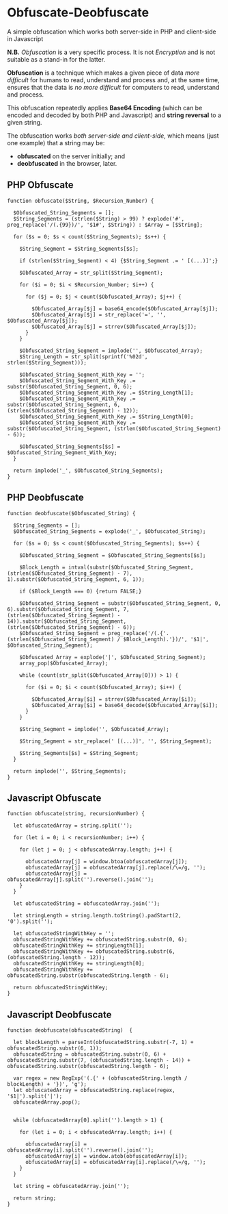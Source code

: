 # Obfuscate-Deobfuscate
A simple obfuscation which works both server-side in PHP and client-side in Javascript

**N.B.** *Obfuscation* is a very specific process. It is not *Encryption* and is not suitable as a stand-in for the latter.

**Obfuscation** is a technique which makes a given piece of data *more difficult* for humans to read, understand and process and, at the same time, ensures that the data is *no more difficult* for computers to read, understand and process.

This obfuscation repeatedly applies **Base64 Encoding** (which can be encoded and decoded by both PHP and Javascript) and **string reversal** to a given string.

The obfuscation works _both server-side and client-side_, which means (just one example) that a string may be:

 - **obfuscated** on the server initially; and
 - **deobfuscated** in the browser, later. 

## PHP Obfuscate
```
function obfuscate($String, $Recursion_Number) {
  
  $Obfuscated_String_Segments = [];
  $String_Segments = (strlen($String) > 99) ? explode('#', preg_replace('/(.{99})/', '$1#', $String)) : $Array = [$String];
  
  for ($s = 0; $s < count($String_Segments); $s++) {

    $String_Segment = $String_Segments[$s];

    if (strlen($String_Segment) < 4) {$String_Segment .= ' [(...)]';}

    $Obfuscated_Array = str_split($String_Segment);
  
    for ($i = 0; $i < $Recursion_Number; $i++) {

      for ($j = 0; $j < count($Obfuscated_Array); $j++) {

        $Obfuscated_Array[$j] = base64_encode($Obfuscated_Array[$j]);
        $Obfuscated_Array[$j] = str_replace('=', '', $Obfuscated_Array[$j]);
        $Obfuscated_Array[$j] = strrev($Obfuscated_Array[$j]);
      }
    }

    $Obfuscated_String_Segment = implode('', $Obfuscated_Array);
    $String_Length = str_split(sprintf('%02d', strlen($String_Segment)));

    $Obfuscated_String_Segment_With_Key = '';
    $Obfuscated_String_Segment_With_Key .= substr($Obfuscated_String_Segment, 0, 6);
    $Obfuscated_String_Segment_With_Key .= $String_Length[1];
    $Obfuscated_String_Segment_With_Key .= substr($Obfuscated_String_Segment, 6, (strlen($Obfuscated_String_Segment) - 12));
    $Obfuscated_String_Segment_With_Key .= $String_Length[0];
    $Obfuscated_String_Segment_With_Key .= substr($Obfuscated_String_Segment, (strlen($Obfuscated_String_Segment) - 6));

    $Obfuscated_String_Segments[$s] = $Obfuscated_String_Segment_With_Key;
  }
  
  return implode('_', $Obfuscated_String_Segments);
}
```

## PHP Deobfuscate
```
function deobfuscate($Obfuscated_String) {

  $String_Segments = [];
  $Obfuscated_String_Segments = explode('_', $Obfuscated_String);
  
  for ($s = 0; $s < count($Obfuscated_String_Segments); $s++) {
  	
    $Obfuscated_String_Segment = $Obfuscated_String_Segments[$s];

    $Block_Length = intval(substr($Obfuscated_String_Segment, (strlen($Obfuscated_String_Segment) - 7), 1).substr($Obfuscated_String_Segment, 6, 1));

    if ($Block_Length === 0) {return FALSE;}

    $Obfuscated_String_Segment = substr($Obfuscated_String_Segment, 0, 6).substr($Obfuscated_String_Segment, 7, (strlen($Obfuscated_String_Segment) - 14)).substr($Obfuscated_String_Segment, (strlen($Obfuscated_String_Segment) - 6));
    $Obfuscated_String_Segment = preg_replace('/(.{'.(strlen($Obfuscated_String_Segment) / $Block_Length).'})/', '$1|', $Obfuscated_String_Segment);
    
    $Obfuscated_Array = explode('|', $Obfuscated_String_Segment);
    array_pop($Obfuscated_Array);

    while (count(str_split($Obfuscated_Array[0])) > 1) {

      for ($i = 0; $i < count($Obfuscated_Array); $i++) {

        $Obfuscated_Array[$i] = strrev($Obfuscated_Array[$i]);
        $Obfuscated_Array[$i] = base64_decode($Obfuscated_Array[$i]);
      }
    }

    $String_Segment = implode('', $Obfuscated_Array);

    $String_Segment = str_replace(' [(...)]', '', $String_Segment);
    
    $String_Segments[$s] = $String_Segment; 
  }

  return implode('', $String_Segments);
}
```

## Javascript Obfuscate
```
function obfuscate(string, recursionNumber) {

  let obfuscatedArray = string.split('');
  
  for (let i = 0; i < recursionNumber; i++) {

    for (let j = 0; j < obfuscatedArray.length; j++) {

      obfuscatedArray[j] = window.btoa(obfuscatedArray[j]);
      obfuscatedArray[j] = obfuscatedArray[j].replace(/\=/g, '');
      obfuscatedArray[j] = obfuscatedArray[j].split('').reverse().join('');
    }
  }

  let obfuscatedString = obfuscatedArray.join('');

  let stringLength = string.length.toString().padStart(2, '0').split('');

  let obfuscatedStringWithKey = '';
  obfuscatedStringWithKey += obfuscatedString.substr(0, 6);
  obfuscatedStringWithKey += stringLength[1];
  obfuscatedStringWithKey += obfuscatedString.substr(6, (obfuscatedString.length - 12));
  obfuscatedStringWithKey += stringLength[0];
  obfuscatedStringWithKey += obfuscatedString.substr(obfuscatedString.length - 6);

  return obfuscatedStringWithKey;
}
```

## Javascript Deobfuscate
```
function deobfuscate(obfuscatedString)  {

  let blockLength = parseInt(obfuscatedString.substr(-7, 1) + obfuscatedString.substr(6, 1));
  obfuscatedString = obfuscatedString.substr(0, 6) + obfuscatedString.substr(7, (obfuscatedString.length - 14)) + obfuscatedString.substr(obfuscatedString.length - 6);
  
  var regex = new RegExp('(.{' + (obfuscatedString.length / blockLength) + '})', 'g');
  let obfuscatedArray = obfuscatedString.replace(regex, '$1|').split('|');
  obfuscatedArray.pop();


  while (obfuscatedArray[0].split('').length > 1) {

    for (let i = 0; i < obfuscatedArray.length; i++) {

      obfuscatedArray[i] = obfuscatedArray[i].split('').reverse().join('');
      obfuscatedArray[i] = window.atob(obfuscatedArray[i]);
      obfuscatedArray[i] = obfuscatedArray[i].replace(/\=/g, '');
    }
  }

  let string = obfuscatedArray.join('');
  
  return string;
}
```
